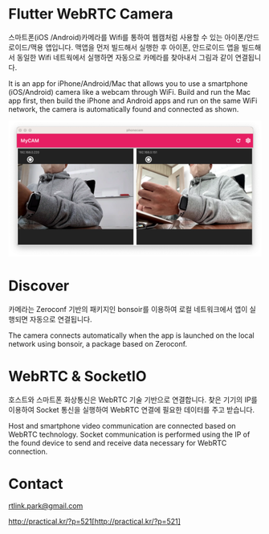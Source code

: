 # Flutter WebRTC Camera

스마트폰(iOS /Android)카메라를 Wifi를 통하여 웹캠처럼 사용할 수 있는 아이폰/안드로이드/맥용 앱입니다.
맥앱을 먼저 빌드해서 실행한 후 아이폰, 안드로이드 앱을 빌드해서 동일한 Wifi 네트웍에서 실행하면 자동으로 카메라를 찾아내서 그림과 같이 연결됩니다. 

It is an app for iPhone/Android/Mac that allows you to use a smartphone (iOS/Android) camera like a webcam through WiFi. Build and run the Mac app first, then build the iPhone and Android apps and run on the same WiFi network, the camera is automatically found and connected as shown.

![Wifi Camera](webcam.png "Wifi Camera")

# Discover

카메라는 Zeroconf 기반의 패키지인 bonsoir를 이용하여 로컬 네트워크에서 앱이 실행되면 자동으로 연결됩니다. 

The camera connects automatically when the app is launched on the local network using bonsoir, a package based on Zeroconf.

# WebRTC & SocketIO

호스트와 스마트폰 화상통신은 WebRTC 기술 기반으로 연결합니다. 찾은 기기의 IP를 이용하여 Socket 통신을 실행하여 WebRTC 연결에 필요한 데이터를 주고 받습니다.

Host and smartphone video communication are connected based on WebRTC technology. Socket communication is performed using the IP of the found device to send and receive data necessary for WebRTC connection.

# Contact
rtlink.park@gmail.com

http://practical.kr/?p=521[http://practical.kr/?p=521]

